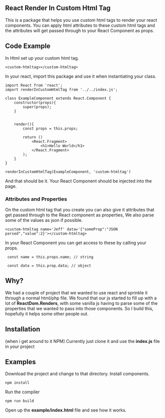 ## React Render In Custom Html Tag

This is a package that helps you use custom html tags to render your react components. You can apply html attributes to these custom html tags and the attributes will get passed through to your React Component as props.


## Code Example

In Html set up your custom html tag.

```<custom-htmltag></custom-htmltag>```

In your react, import this package and use it when instantiating your class. 

```
import React from 'react';
import renderInCustomHtmlTag from '../../index.js';

class ExampleComponent extends React.Component {
    constructor(props){
        super(props);
    }
    

    render(){
        const props = this.props;

        return ()
            <React.Fragment>
                <h1>Hello World</h1>
            </React.Fragment>
        );
    }
}

renderInCustomHtmlTag(ExampleComponent, 'custom-htmltag')
```

And that should be it. Your React Component should be injected into the page.

### Attributes and Properties

On the custom html tag that you create you can also give it attributes that get passed through to the React component as properties, We also parse some of the values as json if possible.

```<custom-htmltag name='Jeff' data='{"someProp":"JSON parsed","value":2}'></custom-htmltag>```

In your React Component you can get access to these by calling your props.

``` const name = this.props.name; // string```

``` const data = this.prop.data; // object```


## Why?

We had a couple of project that we wanted to use react and sprinkle it through a normal html/php file. We found that our js started to fill up with a lot of **ReactDom.Renders**, with some vanilla js having to parse some of the properties that we wanted to pass into those components. So I build this, hopefully it helps some other people out.



## Installation

(when i get around to it NPM)
Currently just clone it and use the **index.js**  file in your project

## Examples

Download the project and change to that directory. Install components.

```npm install```

Run the compiler

```npm run build```

Open up the **example/index.html** file and see how it works.

